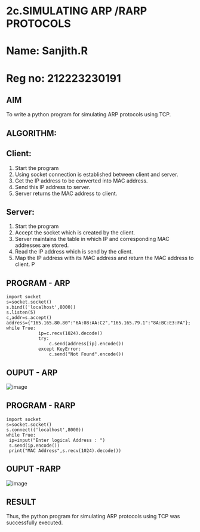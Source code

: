 # 2c.SIMULATING ARP /RARP PROTOCOLS
# Name: Sanjith.R
# Reg no: 212223230191
## AIM
To write a python program for simulating ARP protocols using TCP.
## ALGORITHM:
## Client:
1. Start the program
2. Using socket connection is established between client and server.
3. Get the IP address to be converted into MAC address.
4. Send this IP address to server.
5. Server returns the MAC address to client.
## Server:
1. Start the program
2. Accept the socket which is created by the client.
3. Server maintains the table in which IP and corresponding MAC addresses are
stored.
4. Read the IP address which is send by the client.
5. Map the IP address with its MAC address and return the MAC address to client.
P
## PROGRAM - ARP
```
import socket 
s=socket.socket() 
s.bind(('localhost',8000)) 
s.listen(5) 
c,addr=s.accept() 
address={"165.165.80.80":"6A:08:AA:C2","165.165.79.1":"8A:BC:E3:FA"}; 
while True: 
            ip=c.recv(1024).decode() 
            try: 
                c.send(address[ip].encode()) 
            except KeyError: 
                c.send("Not Found".encode())
```
## OUPUT - ARP
![image](https://github.com/user-attachments/assets/d477957d-a5b6-498e-82cf-c9ecc9d9466a)

## PROGRAM - RARP
```
import socket 
s=socket.socket() 
s.connect(('localhost',8000)) 
while True: 
 ip=input("Enter logical Address : ") 
 s.send(ip.encode()) 
 print("MAC Address",s.recv(1024).decode())
```
## OUPUT -RARP
![image](https://github.com/user-attachments/assets/d8982808-42f6-4b03-b634-6cce934e00bd)

## RESULT
Thus, the python program for simulating ARP protocols using TCP was successfully 
executed.
